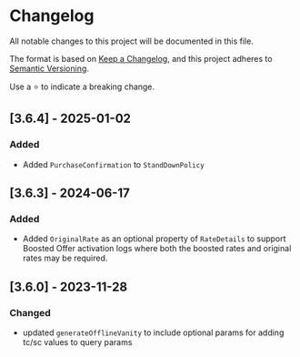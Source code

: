 # Changelog

All notable changes to this project will be documented in this file.

The format is based on [Keep a Changelog](https://keepachangelog.com/en/1.0.0/),
and this project adheres to [Semantic Versioning](https://semver.org/spec/v2.0.0.html).

Use a ⭐️ to indicate a breaking change.

## [3.6.4] - 2025-01-02

### Added

- Added `PurchaseConfirmation` to `StandDownPolicy`

## [3.6.3] - 2024-06-17

### Added

- Added `OriginalRate` as an optional property of `RateDetails` to support Boosted Offer activation logs where both the boosted rates and original rates may be required.

## [3.6.0] - 2023-11-28

### Changed

- updated `generateOfflineVanity` to include optional params for adding tc/sc values to query params
